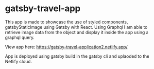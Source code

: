 # gatsby-travel-app

This app is made to showcase the use of styled components, gatsbyStaticImage using Gatsby with React.
Using Graphql I am able to retrieve image data from the object and display it inside the app using a graphql query.

View app here:
https://gatsby-travel-application2.netlify.app/

App is deployed using gatsby build in the gatsby cli and uplaoded to the Netlify cloud.
